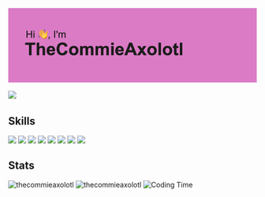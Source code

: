 <img id="preview-img" src="./header.png">

![](https://komarev.com/ghpvc/?username=thecommieaxolotl&style=for-the-badge&color=CE80C2)

## Skills
![](https://img.shields.io/badge/HTML5-E34F26.svg?style=for-the-badge&logo=HTML5&logoColor=white) ![](https://img.shields.io/badge/CSS3-1572B6.svg?style=for-the-badge&logo=CSS3&logoColor=white) ![](https://img.shields.io/badge/JavaScript-F7DF1E.svg?style=for-the-badge&logo=JavaScript&logoColor=black) ![](https://img.shields.io/badge/Electron-47848F.svg?style=for-the-badge&logo=Electron&logoColor=white) ![](https://img.shields.io/badge/Svelte-FF3E00.svg?style=for-the-badge&logo=Svelte&logoColor=white) ![](https://img.shields.io/badge/Sass-CC6699.svg?style=for-the-badge&logo=Sass&logoColor=white) ![](https://img.shields.io/badge/Node.js-339933.svg?style=for-the-badge&logo=nodedotjs&logoColor=white) ![](https://img.shields.io/badge/Swift-F05138.svg?style=for-the-badge&logo=Swift&logoColor=white)

## Stats
<p float="left">
  <img height="160" src="https://github-readme-stats.vercel.app/api?username=TheCommieAxolotl&border_color=0e1116&title_color=fff&text_color=fff&theme=nord" alt="thecommieaxolotl" />
  <img height="160" src="https://github-readme-stats.vercel.app/api/top-langs?username=TheCommieAxolotl&layout=compact&border_color=0e1116&title_color=fff&text_color=fff&theme=nord" alt="thecommieaxolotl" />
  <img height="160" src="https://github-readme-stats.vercel.app/api/wakatime?username=TheCommieAxolotl&border_color=0e1116&title_color=fff&text_color=fff&theme=nord" alt="Coding Time">
</p>
